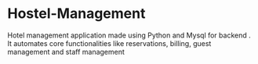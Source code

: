 # Hostel-Management
Hotel management application made using Python and Mysql for backend . It automates core functionalities like reservations, billing, guest management and staff management 
